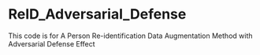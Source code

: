 # ReID_Adversarial_Defense
This code is for  A Person Re-identification Data Augmentation Method with Adversarial Defense Effect
